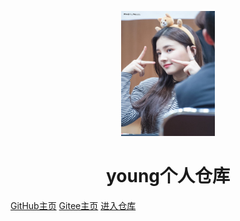 <p align="center">
<img src="README.assets/index.jpeg" width="150" height="200"/>
</p>
<h1 align="center">young个人仓库</h1>

[GitHub主页](https://https://github.com/YoungAG007)    [Gitee主页](https://https://gitee.com/youngag007)   [进入仓库](#Young) 


